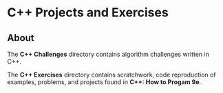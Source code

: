 # C++ Projects and Exercises

## About 

The **C++ Challenges** directory contains algorithm challenges written in C++. 

The **C++ Exercises** directory contains scratchwork, code reproduction of examples, problems, and projects found in **C++: How to Progam 9e**. 
